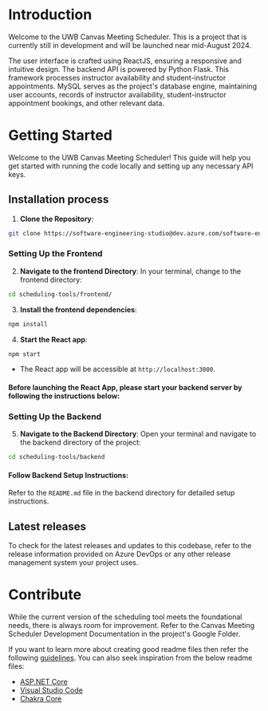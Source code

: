 # Introduction

Welcome to the UWB Canvas Meeting Scheduler. This is a project that is currently still in development and will be launched near mid-August 2024.

The user interface is crafted using ReactJS, ensuring a responsive and intuitive design. The backend API is powered by Python Flask.
This framework processes instructor availability and student-instructor appointments. MySQL serves as the project's database engine, maintaining user accounts, records of instructor availability, student-instructor appointment bookings, and other relevant data.

# Getting Started

Welcome to the UWB Canvas Meeting Scheduler! This guide will help you get started with running the code locally and setting up any necessary API keys.

## Installation process

1. **Clone the Repository**:

```bash
git clone https://software-engineering-studio@dev.azure.com/software-engineering-studio/studio-course/_git/teaching-tools-scheduling
```

### Setting Up the Frontend

2. **Navigate to the frontend Directory**:
   In your terminal, change to the frontend directory:

```bash
cd scheduling-tools/frontend/
```

3. **Install the frontend dependencies**:

```bash
npm install
```

4. **Start the React app**:

```bash
npm start
```

- The React app will be accessible at `http://localhost:3000`.

#### Before launching the React App, please start your backend server by following the instructions below:

### Setting Up the Backend

5. **Navigate to the Backend Directory**:
   Open your terminal and navigate to the backend directory of the project:

```bash
cd scheduling-tools/backend
```

#### Follow Backend Setup Instructions:

Refer to the `README.md` file in the backend directory for detailed setup instructions.

## Latest releases

To check for the latest releases and updates to this codebase, refer to the release information provided on Azure DevOps or any other
release management system your project uses.

# Contribute

While the current version of the scheduling tool meets the foundational needs, there is always room for improvement. Refer to the Canvas Meeting Scheduler Development Documentation in the project's Google Folder.

If you want to learn more about creating good readme files then refer the following [guidelines](https://docs.microsoft.com/en-us/azure/devops/repos/git/create-a-readme?view=azure-devops). You can also seek inspiration from the below readme files:

- [ASP.NET Core](https://github.com/aspnet/Home)
- [Visual Studio Code](https://github.com/Microsoft/vscode)
- [Chakra Core](https://github.com/Microsoft/ChakraCore)
